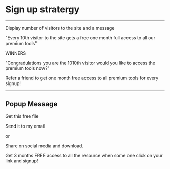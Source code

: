 # Sign up stratergy

___

Display number of visitors to the site and a message

"Every 10th visitor to the site gets a free one month full access to all our premium tools"

WINNERS

"Congradulations you are the 1010th visitor would you like to access the premium tools now?"


Refer a friend to get one month free access to all premium tools for every signup!


___

## Popup Message

Get this free file

Send it to my email

or

Share on social media and download.

Get 3 months FREE access to all the resource when some one click on your link and signup!

